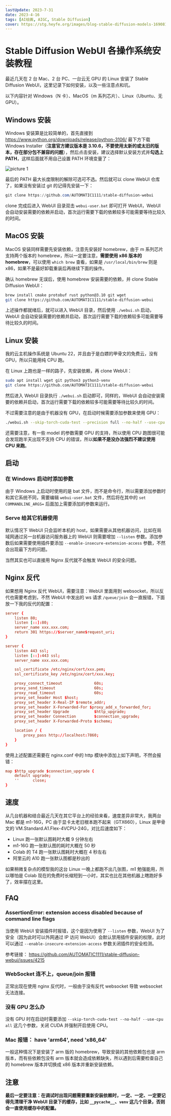 ```yaml
---
lastUpdate: 2023-7-31
date: 2023-4-16
tags: [AI绘画, AIGC, Stable Diffusion]
cover: https://stg.heyfe.org/images/blog-stable-diffusion-models-1690811336594.png
---
```


# Stable Diffusion WebUI 各操作系统安装教程

最近几天在 2 台 Mac、2 台 PC、一台云无 GPU 的 Linux 安装了 Stable Diffusion WebUI，这里记录下如何安装，以及一些注意点和坑。

以下内容针对 Windows（N 卡）、MacOS（m 系列芯片）、Linux（Ubuntu、无 GPU）。

## Windows 安装

Windows 安装算是比较简单的，首先直接到 https://www.python.org/downloads/release/python-3106/ 最下方下载 Windows Installer（**注意官方建议版本是 3.10.6，不要使用太新的或太旧的版本，存在部分包不兼容的问题**），然后点击安装，建议选择默认安装方式并**勾选上 PATH**，这样后面就不用自己设置 PATH 环境变量了：

![picture 1](https://stg.heyfe.org/images/blog-stable-diffusion-webui-install-1681566777970.png)

最后的 PATH 最大长度限制的解除可选可不选。然后就可以 clone WebUI 仓库了，如果没有安装过 git 的记得先安装一下：

```powershell
git clone https://github.com/AUTOMATIC1111/stable-diffusion-webui
```

clone 完成后进入 WebUI 目录双击 `webui-user.bat` 即可打开 WebUI，WebUI 会自动安装需要的依赖并启动，首次运行需要下载的依赖较多可能需要等待比较久的时间。

## MacOS 安装

MacOS 安装同样需要先安装依赖，注意先安装好 homebrew，由于 m 系列芯片支持两个版本的 homebrew，所以一定要注意，**需要使用 x86 版本的 homebrew**，可以使用 `which brew` 查看，如果是 `/usr/local/bin/brew` 则是 x86，如果不是最好卸载重装后再继续下面的操作。

确认 homebrew 无误后，使用 homebrew 安装需要的依赖，并 clone Stable Diffusion WebUI：

```sh
brew install cmake protobuf rust python@3.10 git wget
git clone https://github.com/AUTOMATIC1111/stable-diffusion-webui
```

上述操作都就绪后，就可以进入 WebUI 目录，然后使用 `./webui.sh` 启动，WebUI 会自动安装需要的依赖并启动，首次运行需要下载的依赖较多可能需要等待比较久的时间。

## Linux 安装

我的云主机操作系统是 Ubuntu 22，并且由于是白嫖的甲骨文的免费云，没有 GPU，所以只能用纯 CPU 跑。

在 Linux 上跑也是一样的路子，先安装依赖，再 clone WebUI：

```sh
sudo apt install wget git python3 python3-venv
git clone https://github.com/AUTOMATIC1111/stable-diffusion-webui
```

然后进入 WebUI 目录执行 `./webui.sh` 启动即可，同样的，WebUI 会自动安装需要的依赖并启动，首次运行需要下载的依赖较多可能需要等待比较久的时间。

不过需要注意的是由于机器没有 GPU，在启动时候需要添加参数来使用 GPU：

```sh
./webui.sh --skip-torch-cuda-test --precision full --no-half --use-cpu all
```

还需要注意，有一些 model 的参数需要 GPU 的支持，所以使用 CPU 跑图很可能会发现跑半天出现不支持 CPU 的错误，所以**如果不是没办法强烈不建议使用 CPU 来跑**。

## 启动

### 在 Windows 启动时添加参数

由于 Windows 上启动时使用的是 bat 文件，而不是命令行，所以需要添加参数时和其它系统不同，需要编辑 `webui-user.bat` 文件，然后将在其中的 `set COMMANDLINE_ARGS=` 后面加上需要添加的参数来运行。

### Serve 给其它机器使用

默认情况下 WebUI 只会监听本机的 host，如果需要从其他机器访问，比如在局域网通过另一台机器访问服务器上的 WebUI 则需要增加 `--listen` 参数。添加参数后如果需要使用插件要添加 `--enable-insecure-extension-access` 参数，不然会出现最下方的问题。

当然其实也可以直接用 Nginx 反代就不会触发 WebUI 的安全问题。

## Nginx 反代

如果想用 Nginx 反代 WebUI，需要注意：WebUI 里面用到 websocket，所以反代也需要考虑到，不然 WebUI 中发出的 ws 请求 `/queue/join` 会一直报错，下面放一下我的反代的配置：

```conf
server {
    listen 80;
    listen [::]:80;
    server_name xxx.xxx.com;
    return 301 https://$server_name$request_uri;
}

server {
    listen 443 ssl;
    listen [::]:443 ssl;
    server_name xxx.xxx.com;

    ssl_certificate /etc/nginx/cert/xxx.pem;
    ssl_certificate_key /etc/nginx/cert/xxx.key;

    proxy_connect_timeout              60s;
    proxy_send_timeout                 60s;
    proxy_read_timeout                 60s;
    proxy_set_header Host $host;
    proxy_set_header X-Real-IP $remote_addr;
    proxy_set_header X-Forwarded-For $proxy_add_x_forwarded_for;
    proxy_set_header Upgrade           $http_upgrade;
    proxy_set_header Connection        $connection_upgrade;
    proxy_set_header X-Forwarded-Proto $scheme;

    location / {
        proxy_pass http://localhost:7860;
    }
}
```

使用上述配置还需要在 nginx.conf 中的 http 模块中添加上如下声明，不然会报错：

```conf
map $http_upgrade $connection_upgrade {
    default upgrade;
    ''      close;
}
```

## 速度

从几台机器和结合最近几天在其它平台上的经验来看，速度差异非常大，我两台 Mac 都是 m1-16G，PC 由于显卡太老旧根本跑不起来（GTX660），Linux 是甲骨文的 VM.Standard.A1.Flex-4VCPU-24G，对比后速度如下：

-   Linux 跑一张默认图耗时大概 9 分钟左右
-   m1-16G 跑一张默认图的耗时大概在 50 秒
-   Colab 的 T4 跑一张默认图耗时大概在 4 秒左右
-   阿里云的 A10 跑一张默认图都是秒出的

如果稍微复杂点的模型我的这台 Linux 一晚上都跑不出几张图，m1 勉强能用，所以哪怕是 Colab 现在的免费时长缩短到一小时，其实也比在其他机器上瞎跑好多了，效率摆在这里。

## FAQ

### AssertionError: extension access disabled because of command line flags

当使用 WebUI 安装插件时报错，这个是因为使用了 `--listen` 参数，WebUI 为了安全（因为此时可以外网通过 IP 访问 WebUI）会默认禁用插件安装的权限，此时可以通过 `--enable-insecure-extension-access` 参数关闭插件的安全检测。

参考链接： https://github.com/AUTOMATIC1111/stable-diffusion-webui/issues/4215

### WebSocket 连不上，queue/join 报错

正常出现在使用 nginx 反代时，一般由于没有反代 websocket 导致 websocket 无法连接。

### 没有 GPU 怎么办

没有 GPU 时在启动时需要添加 `--skip-torch-cuda-test --no-half --use-cpu all` 这几个参数，关闭 CUDA 并强制开启使用 CPU。

### Mac 报错： have 'arm64', need 'x86_64'

一般这种情况下是安装了 arm 版的 homebrew，导致安装的其他依赖包也是 arm 版本，而有些依赖包没有 arm 版本就会造成依赖缺失，所以遇到后需要检查自己的 homebrew 版本并切换成 x86 版本并重新安装依赖。

## 注意

**最后一定要注意：在调试时出现问题需要重新安装依赖时，一定、一定、一定要记得先清理干净 WebUI 目录下的缓存，比如 `__pycache__`、`venv` 这几个目录，否则会一直使用缓存中的配置。**
